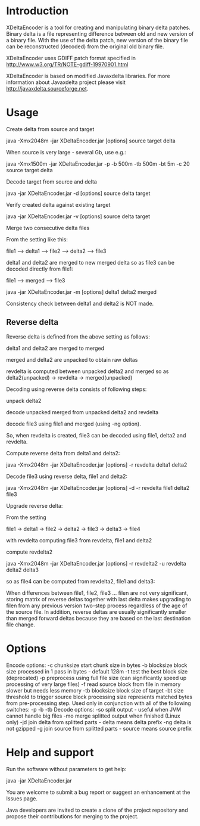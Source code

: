 Introduction
============
XDeltaEncoder is a tool for creating and manipulating binary delta patches. Binary delta is a file representing difference between old and new version of a binary file. With the use of the delta patch, new version of the binary file can be reconstructed (decoded) from the original old binary file.

XDeltaEncoder uses GDIFF patch format specified in http://www.w3.org/TR/NOTE-gdiff-19970901.html

XDeltaEncoder is based on modified Javaxdelta libraries. For more information about Javaxdelta project please visit http://javaxdelta.sourceforge.net.

Usage
=====
Create delta from source and target

java -Xmx2048m -jar XDeltaEncoder.jar [options] source target delta

When source is very large - several Gb, use e.g.:

java -Xmx1500m -jar XDeltaEncoder.jar -p -b 500m -tb 500m -bt 5m -c 20 source target delta

Decode target from source and delta

java -jar XDeltaEncoder.jar -d [options] source delta target

Verify created delta against existing target

java -jar XDeltaEncoder.jar -v [options] source delta target

Merge two consecutive delta files

From the setting like this:

file1 --> delta1 --> file2 --> delta2 --> file3

delta1 and delta2 are merged to new merged delta so as file3 can be decoded directly from file1:

file1 --> merged --> file3

java -jar XDeltaEncoder.jar -m [options] delta1 delta2 merged

Consistency check between delta1 and delta2 is NOT made.

Reverse delta
-------------
Reverse delta is defined from the above setting as follows:

delta1 and delta2 are merged to merged

merged and delta2 are unpacked to obtain raw deltas

revdelta is computed between unpacked delta2 and merged so as delta2(unpacked) -> revdelta -> merged(unpacked)

Decoding using reverse delta consists of following steps:

unpack delta2

decode unpacked merged from unpacked delta2 and revdelta

decode file3 using file1 and merged (using -ng option).

So, when revdelta is created, file3 can be decoded using file1, delta2 and revdelta.

Compute reverse delta from delta1 and delta2:

java -Xmx2048m -jar XDeltaEncoder.jar [options] -r revdelta delta1 delta2

Decode file3 using reverse delta, file1 and delta2:

java -Xmx2048m -jar XDeltaEncoder.jar [options] -d -r revdelta file1 delta2 file3

Upgrade reverse delta:

From the setting

file1 -> delta1 -> file2 -> delta2 -> file3 -> delta3 -> file4

with revdelta computing file3 from revdelta, file1 and delta2

compute revdelta2

java -Xmx2048m -jar XDeltaEncoder.jar [options] -r revdelta2 -u revdelta delta2 delta3

so as file4 can be computed from revdelta2, file1 and delta3:

When differences between file1, file2, file3 ... filen are not very significant, storing matrix of reverse deltas together with last delta makes upgrading to filen from any previous version two-step process regardless of the age of the source file. In addition, reverse deltas are usually significantly smaller than merged forward deltas because they are based on the last destination file change.

Options
=======
Encode options: 
         -c chunksize     start chunk size in bytes
         -b blocksize     block size processed in 1 pass in bytes - default 128m
         -t               test the best block size (deprecated)
         -p               preprocess using full file size (can significantly speed up
                          processing of very large files)
         -f               read source block from file in memory
                          slower but needs less memory
         -tb blocksize    block size of target
         -bt size         threshold to trigger source block processing
                          size represents matched bytes from pre-processing step.
                          Used only in conjunction with all of the following switches:
                          -p -b -tb
Decode options:
         -so              split output - useful when JVM cannot handle big files
         -mo              merge splitted output when finished (Linux only)
         -jd              join delta from splitted parts - delta means delta prefix
         -ng              delta is not gzipped
         -g               join source from splitted parts - source means source prefix

Help and support
================
Run the software without parameters to get help:

java -jar XDeltaEncoder.jar

You are welcome to submit a bug report or suggest an enhancement at the Issues page.

Java developers are invited to create a clone of the project repository and propose their contributions for merging to the project.
